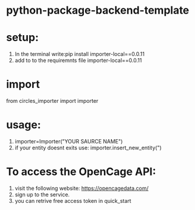 # python-package-backend-template
# setup:
1. In the terminal write:pip install importer-local==0.0.11
2. add to to the requiremnts file importer-local==0.0.11
# import
from circles_importer import importer
# usage:
1. importer=Importer("YOUR SAURCE NAME")
2. if your entity doesnt exits use:
  importer.insert_new_entity(")

# To access the OpenCage API:
1. visit the following website: https://opencagedata.com/
2. sign up to the service.
3. you can retrive free access token in quick_start 

